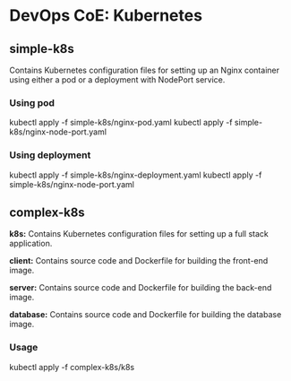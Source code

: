# DevOps CoE: Kubernetes

## simple-k8s
Contains Kubernetes configuration files for setting up an Nginx container using either a pod or a deployment with NodePort service.

### Using pod
kubectl apply -f simple-k8s/nginx-pod.yaml
kubectl apply -f simple-k8s/nginx-node-port.yaml

### Using deployment
kubectl apply -f simple-k8s/nginx-deployment.yaml
kubectl apply -f simple-k8s/nginx-node-port.yaml

## complex-k8s

__k8s:__
Contains Kubernetes configuration files for setting up a full stack application.

__client:__
Contains source code and Dockerfile for building the front-end image.

__server:__
Contains source code and Dockerfile for building the back-end image.

__database:__
Contains source code and Dockerfile for building the database image.

### Usage
kubectl apply -f complex-k8s/k8s